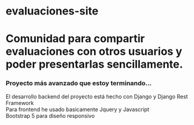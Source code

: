 # evaluaciones-site

# Comunidad para compartir evaluaciones con otros usuarios y poder presentarlas sencillamente.
### Proyecto más avanzado que estoy terminando...

El desarrollo backend del proyecto está hecho con Django y Django Rest Framework  
Para frontend he usado basicamente Jquery y Javascript  
Bootstrap 5 para diseño responsivo
